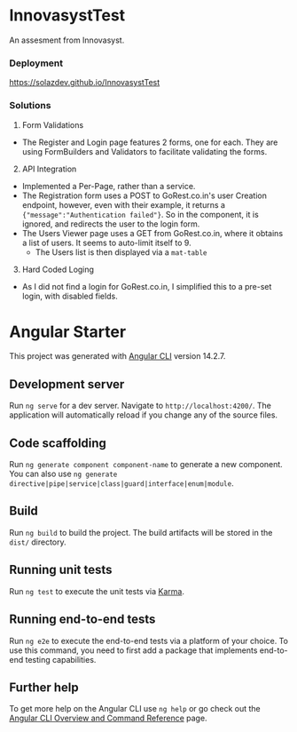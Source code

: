 # InnovasystTest
An assesment from Innovasyst. 


### Deployment
https://solazdev.github.io/InnovasystTest
### Solutions
1. Form Validations
  * The Register and Login page features 2 forms, one for each. They are using FormBuilders and Validators to facilitate validating the forms.
2. API Integration
  * Implemented a Per-Page, rather than a service. 
  * The Registration form uses a POST to GoRest.co.in's user Creation endpoint, however, even with their example, it returns a `{"message":"Authentication failed"}`. So in the component, it is ignored, and redirects the user to the login form.
  * The Users Viewer page uses a GET from GoRest.co.in, where it obtains a list of users. It seems to auto-limit itself to 9.
    * The Users list is then displayed via a `mat-table` 
3. Hard Coded Loging
  * As I did not find a login for GoRest.co.in, I simplified this to a pre-set login, with disabled fields.





# Angular Starter


This project was generated with [Angular CLI](https://github.com/angular/angular-cli) version 14.2.7.

## Development server

Run `ng serve` for a dev server. Navigate to `http://localhost:4200/`. The application will automatically reload if you change any of the source files.

## Code scaffolding

Run `ng generate component component-name` to generate a new component. You can also use `ng generate directive|pipe|service|class|guard|interface|enum|module`.

## Build

Run `ng build` to build the project. The build artifacts will be stored in the `dist/` directory.

## Running unit tests

Run `ng test` to execute the unit tests via [Karma](https://karma-runner.github.io).

## Running end-to-end tests

Run `ng e2e` to execute the end-to-end tests via a platform of your choice. To use this command, you need to first add a package that implements end-to-end testing capabilities.

## Further help

To get more help on the Angular CLI use `ng help` or go check out the [Angular CLI Overview and Command Reference](https://angular.io/cli) page.
